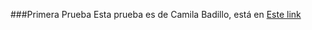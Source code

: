 ###Primera Prueba
Esta prueba es de Camila Badillo,
está en [Este link](https://camihyohana.github.io/Primeraprueba)
